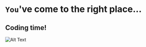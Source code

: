 # `You`'ve come to the right place...
 ## **Coding time!**<br/>
![Alt Text](https://media1.tenor.com/images/729c896167ca0fd81b2957465054acc8/tenor.gif?itemid=12868571)

